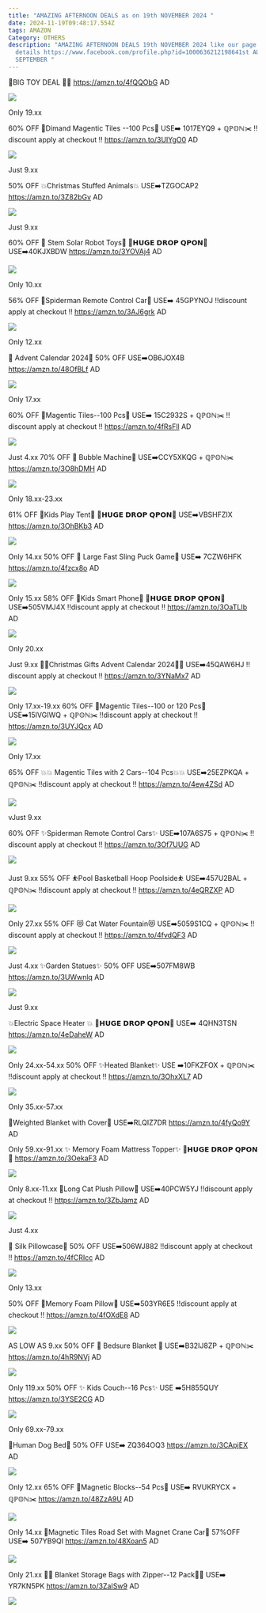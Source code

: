 ```yaml
---
title: "AMAZING AFTERNOON DEALS as on 19th NOVEMBER 2024 "
date: 2024-11-19T09:48:17.554Z
tags: AMAZON
Category: OTHERS
description: "AMAZING AFTERNOON DEALS 19th NOVEMBER 2024 like our page for more
  details https://www.facebook.com/profile.php?id=1000636212198641st AUGUST9th
  SEPTEMBER "
---
```

🏃BIG TOY DEAL 🏃‍♀️
https://amzn.to/4fQQObG
AD



<!--StartFragment-->

![](https://m.media-amazon.com/images/I/71uTKfjonzL._AC_SL1500_.jpg)

<!--EndFragment-->Only 19.xx
60% OFF 
🌟Dimand  Magentic Tiles --100 Pcs🌟
USE➡️ 1017EYQ9 + ℚℙ𝕆ℕ✂️
‼️discount apply at checkout ‼️
https://amzn.to/3UIYgO0
AD



<!--StartFragment-->

![](https://m.media-amazon.com/images/I/81epxA66KLL._AC_SL1500_.jpg)

<!--EndFragment-->Just 9.xx
50% OFF 
💥Christmas Stuffed Animals💥
USE➡️TZGOCAP2 
https://amzn.to/3Z82bGv
AD



<!--StartFragment-->

![](https://m.media-amazon.com/images/I/81XSmY-g5nL._AC_SL1500_.jpg)

<!--EndFragment-->Just 9.xx
60% OFF
🌟 Stem Solar Robot Toys🌟
💸𝗛𝗨𝗚𝗘 𝗗𝗥𝗢𝗣 𝗤𝗣𝗢𝗡💸
USE➡️40KJXBDW 
https://amzn.to/3YOVAj4
AD



<!--StartFragment-->

![](https://m.media-amazon.com/images/I/81HyT1O3VgS._AC_SL1500_.jpg)

<!--EndFragment-->Only 10.xx
56% OFF 
💖Spiderman Remote Control Car💖
USE➡️ 45GPYNOJ 
‼️discount apply at checkout ‼️
https://amzn.to/3AJ6grk
AD



<!--StartFragment-->

![](https://m.media-amazon.com/images/I/81rCHv5ql4L._AC_SL1500_.jpg)

<!--EndFragment-->Only 12.xx
🌟 Advent Calendar 2024🌟
50% OFF
USE➡️OB6JOX4B
https://amzn.to/48OfBLf
AD



<!--StartFragment-->

![](https://m.media-amazon.com/images/I/81M1NUg-X4L._AC_SL1500_.jpg)

<!--EndFragment-->Only 17.xx
60% OFF 
💖Magentic Tiles--100 Pcs💖
USE➡️ 15C2932S + ℚℙ𝕆ℕ✂️
‼️discount apply at checkout ‼️
 https://amzn.to/4fRsFll
AD

<!--StartFragment-->

![](https://m.media-amazon.com/images/I/81SkqNkvj6L._AC_SL1500_.jpg)

<!--EndFragment-->

Just 4.xx
70% OFF
💞 Bubble Machine💞
USE➡️CCY5XKQG + ℚℙ𝕆ℕ✂️
https://amzn.to/3O8hDMH
AD



<!--StartFragment-->

![](https://m.media-amazon.com/images/I/71m8nz1rf+L._AC_SL1500_.jpg)

<!--EndFragment-->Only 18.xx-23.xx
61% OFF 
🎪Kids Play Tent🎪
💸𝗛𝗨𝗚𝗘 𝗗𝗥𝗢𝗣 𝗤𝗣𝗢𝗡💸
USE➡️VBSHFZIX 
https://amzn.to/3OhBKb3
AD

<!--StartFragment-->

![](https://m.media-amazon.com/images/I/81dU9K1m5xL._AC_SL1500_.jpg)

<!--EndFragment-->

Only 14.xx
50% OFF
🌟 Large Fast Sling Puck Game🌟
USE➡️ 7CZW6HFK
https://amzn.to/4fzcx8o
AD

<!--StartFragment-->

![](https://m.media-amazon.com/images/I/71myQKYMTOL._AC_SL1500_.jpg)

<!--EndFragment-->

Only 15.xx
58% OFF 
💖Kids Smart Phone💖
💸𝗛𝗨𝗚𝗘 𝗗𝗥𝗢𝗣 𝗤𝗣𝗢𝗡💸
USE➡️505VMJ4X 
‼️discount apply at checkout ‼️
https://amzn.to/3OaTLIb
AD



<!--StartFragment-->

![](https://m.media-amazon.com/images/I/71Arrq8dVFL._AC_SL1500_.jpg)

<!--EndFragment-->Only 20.xx


Just 9.xx
🎄🎄Christmas Gifts Advent Calendar 2024🎄🎄
USE➡️45QAW6HJ
‼️discount apply at checkout ‼️
https://amzn.to/3YNaMx7
AD

<!--StartFragment-->

![](https://m.media-amazon.com/images/I/81GTH-12pgL._AC_SL1500_.jpg)

<!--EndFragment-->

Only  17.xx-19.xx
60% OFF 
🌟Magentic Tiles--100 or 120 Pcs🌟
USE➡️15IVGIWQ + ℚℙ𝕆ℕ✂️
‼️discount apply at checkout ‼️
https://amzn.to/3UYJQcx
AD



<!--StartFragment-->

![](https://m.media-amazon.com/images/I/81yEGbGQImL._AC_SL1500_.jpg)

<!--EndFragment-->Only  17.xx
65% OFF
💥💥 Magentic Tiles with 2 Cars--104 Pcs💥💥
USE➡️25EZPKQA  + ℚℙ𝕆ℕ✂️
‼️discount apply at checkout ‼️
https://amzn.to/4ew4ZSd
AD



<!--StartFragment-->

![](https://m.media-amazon.com/images/I/812upK-ZWhL._AC_SL1500_.jpg)

<!--EndFragment-->vJust 9.xx
60% OFF 
✨Spiderman Remote Control Cars✨
USE➡️107A6S75 + ℚℙ𝕆ℕ✂️
‼️discount apply at checkout ‼️
https://amzn.to/3Of7UUG
AD

<!--StartFragment-->

![](https://m.media-amazon.com/images/I/81vWFN0SszL._AC_SL1500_.jpg)

<!--EndFragment-->

Just 9.xx
55% OFF 
⛹️Pool Basketball Hoop Poolside⛹️
USE➡️457U2BAL + ℚℙ𝕆ℕ✂️
‼️discount apply at checkout ‼️
https://amzn.to/4eQRZXP
AD

<!--StartFragment-->

![](https://m.media-amazon.com/images/I/81PK+-JOdrL._AC_SL1500_.jpg)

<!--EndFragment-->

Only 27.xx
55% OFF
😻 Cat Water Fountain😻
USE➡️5059S1CQ + ℚℙ𝕆ℕ✂️
‼️discount apply at checkout ‼️
https://amzn.to/4fvdQF3
AD

<!--StartFragment-->

![](https://m.media-amazon.com/images/I/71J6Jcc70lL._AC_SL1500_.jpg)

<!--EndFragment-->

Just 4.xx
 ✨Garden Statues✨
50% OFF 
USE➡️507FM8WB 
https://amzn.to/3UWwnlq
AD



<!--StartFragment-->

![](https://m.media-amazon.com/images/I/81pubZVb0sL._AC_SL1500_.jpg)

<!--EndFragment-->Just 9.xx
 💥Electric Space Heater 💥
💸𝗛𝗨𝗚𝗘 𝗗𝗥𝗢𝗣 𝗤𝗣𝗢𝗡💸
USE➡️ 4QHN3TSN 
https://amzn.to/4eDaheW
AD

<!--StartFragment-->

![](https://m.media-amazon.com/images/I/81O4kZ6TFzL._AC_SL1500_.jpg)

<!--EndFragment-->

Only 24.xx-54.xx
50% OFF 
✨Heated Blanket✨
USE ➡️10FKZFOX + ℚℙ𝕆ℕ✂️
‼️discount apply at checkout ‼️
https://amzn.to/3OhxXL7
AD



<!--StartFragment-->

![](https://m.media-amazon.com/images/I/81QFhNwAlTL._AC_SL1500_.jpg)

<!--EndFragment-->Only 35.xx-57.xx
 💞Weighted Blanket with Cover💞
USE➡️RLQIZ7DR 
https://amzn.to/4fyQo9Y
AD

Only 59.xx-91.xx
✨ Memory Foam Mattress Topper✨
💸𝗛𝗨𝗚𝗘 𝗗𝗥𝗢𝗣 𝗤𝗣𝗢𝗡💸
https://amzn.to/3OekaF3
AD

<!--StartFragment-->

![](https://m.media-amazon.com/images/I/51PQAu5TJHL._AC_.jpg)

<!--EndFragment-->

Only 8.xx-11.xx
💖Long Cat Plush Pillow💖
USE➡️40PCW5YJ 
‼️discount apply at checkout ‼️
https://amzn.to/3ZbJamz
AD



<!--StartFragment-->

![](https://m.media-amazon.com/images/I/61Ou5q8YmUL._AC_SL1080_.jpg)

<!--EndFragment-->Just 4.xx
💞 Silk Pillowcase💞
50% OFF
USE➡️506WJ882 
‼️discount apply at checkout ‼️
https://amzn.to/4fCRIcc
AD



<!--StartFragment-->

![](https://m.media-amazon.com/images/I/41bV2YO2foL._AC_.jpg)

<!--EndFragment-->Only 13.xx
50% OFF 
🎀Memory Foam Pillow🎀
USE➡️503YR6E5
‼️discount apply at checkout ‼️
https://amzn.to/4fOXdE8
AD

<!--StartFragment-->

![](https://m.media-amazon.com/images/I/61u82MjhtfL._AC_SL1500_.jpg)

<!--EndFragment-->

AS LOW AS 9.xx
50% OFF
💞 Bedsure Blanket 💞
USE➡️B32IJ8ZP + ℚℙ𝕆ℕ✂️
https://amzn.to/4hR9NVj
AD

<!--StartFragment-->

![](https://m.media-amazon.com/images/I/81vfk-+CANL._AC_SL1500_.jpg)

<!--EndFragment-->

Only 119.xx
50% OFF
✨ Kids Couch--16 Pcs✨
USE ➡️5H855QUY 
https://amzn.to/3YSE2CG
AD



<!--StartFragment-->

![](https://m.media-amazon.com/images/I/71osj+BSJtL._AC_SL1500_.jpg)

<!--EndFragment-->Only 69.xx-79.xx
🐶Human Dog Bed🐶
50% OFF 
USE➡️ ZQ364OQ3
https://amzn.to/3CApjEX
AD

<!--StartFragment-->

![](https://m.media-amazon.com/images/I/81G4ftGohBL._AC_SL1500_.jpg)

<!--EndFragment-->

Only 12.xx
65% OFF 
💖Magnetic Blocks--54 Pcs💖
USE➡️ RVUKRYCX + ℚℙ𝕆ℕ✂️
https://amzn.to/48ZzA9U
AD

<!--StartFragment-->

![](https://m.media-amazon.com/images/I/61AAugpDEmL._AC_.jpg)

<!--EndFragment-->

Only 14.xx
 💖Magnetic Tiles Road Set with Magnet Crane Car💖
57%OFF
USE➡️ 507YB9QI
https://amzn.to/48Xoan5
AD

<!--StartFragment-->

![](https://m.media-amazon.com/images/I/81d+nmfG+mL._AC_SL1500_.jpg)

<!--EndFragment-->

Only 21.xx
🌟🌟 Blanket Storage Bags with Zipper--12 Pack🌟🌟
USE➡️ YR7KN5PK
https://amzn.to/3ZaISw9
AD

<!--StartFragment-->

![](https://m.media-amazon.com/images/I/71PCVuBdeKL._AC_SL1500_.jpg)

<!--EndFragment-->